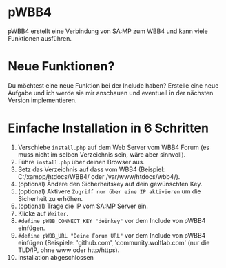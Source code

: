 # pWBB4
pWBB4 erstellt eine Verbindung von SA:MP zum WBB4 und kann viele Funktionen ausführen.

# Neue Funktionen?

Du möchtest eine neue Funktion bei der Include haben?
Erstelle eine neue Aufgabe und ich werde sie mir anschauen und eventuell in der nächsten Version implementieren.

# Einfache Installation in 6 Schritten

1. Verschiebe `install.php` auf dem Web Server vom WBB4 Forum (es muss nicht im selben Verzeichnis sein, wäre aber sinnvoll).
2. Führe `install.php` über deinen Browser aus.
3. Setz das Verzeichnis auf dass vom WBB4 (Beispiel: C:/xampp/htdocs/WBB4/ oder /var/www/htdocs/wbb4/).
4. (optional) Ändere den Sicherheitskey auf dein gewünschten Key.
5. (optional) Aktivere `Zugriff nur über eine IP aktivieren` um die Sicherheit zu erhöhen.
6. (optional) Trage die IP vom SA:MP Server ein.
7. Klicke auf `Weiter`.
8. `#define pWBB_CONNECT_KEY "deinkey"` vor dem Include von pWBB4 einfügen.
9. `#define pWBB_URL "Deine Forum URL"` vor dem Include von pWBB4 einfügen (Beispiele: 'github.com', 'community.woltlab.com' (nur die TLD/IP, ohne www oder http/https).
10. Installation abgeschlossen
